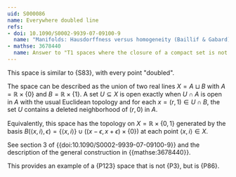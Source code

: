 ```yaml
---
uid: S000086
name: Everywhere doubled line
refs:
- doi: 10.1090/S0002-9939-07-09100-9
  name: "Manifolds: Hausdorffness versus homogeneity (Baillif & Gabard)"
- mathse: 3678440
  name: Answer to "T1 spaces where the closure of a compact set is not compact"
---
```


This space is similar to {S83}, with every point "doubled".

The space can be described as the union of two real lines $X=A\sqcup B$ with $A = \mathbb R\times\{0\}$ and $B=\mathbb R\times\{1\}$.  A set $U\subseteq X$ is open exactly when $U\cap A$ is open in $A$ with the usual Euclidean topology and for each $x=(r,1)\in U\cap B$, the set $U$ contains a deleted neighborhood of $(r,0)$ in $A$.

Equivalently, this space has the topology on $X= \mathbb R\times\{0,1\}$ generated by the basis
$B(\langle x,i\rangle,\epsilon)=\{\langle x,i\rangle\}\cup((x-\epsilon,x+\epsilon)\times\{0\})$
at each point $\langle x,i\rangle\in X$.

See section 3 of {{doi:10.1090/S0002-9939-07-09100-9}}
and the description of the general construction in {{mathse:3678440}}.

This provides an example of a {P123} space that is not {P3}, but is {P86}.
